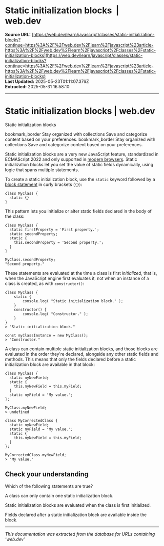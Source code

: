 # Static initialization blocks  |  web.dev

**Source URL:** [https://web.dev/learn/javascript/classes/static-initialization-blocks?continue=https%3A%2F%2Fweb.dev%2Flearn%2Fjavascript%23article-https%3A%2F%2Fweb.dev%2Flearn%2Fjavascript%2Fclasses%2Fstatic-initialization-blocks](https://web.dev/learn/javascript/classes/static-initialization-blocks?continue=https%3A%2F%2Fweb.dev%2Flearn%2Fjavascript%23article-https%3A%2F%2Fweb.dev%2Flearn%2Fjavascript%2Fclasses%2Fstatic-initialization-blocks)  
**Last Updated:** 2025-05-23T01:11:07.376Z  
**Extracted:** 2025-05-31 16:58:10

---

# Static initialization blocks | web.dev

Static initialization blocks

bookmark\_border Stay organized with collections Save and categorize content based on your preferences. bookmark\_border Stay organized with collections Save and categorize content based on your preferences.

Static initialization blocks are a very new JavaScript feature, standardized in ECMAScript 2022 and only supported in [modern browsers](https://caniuse.com/mdn-javascript_classes_static_initialization_blocks). Static initialization blocks let you set the value of static fields dynamically, using logic that spans multiple statements.

To create a static initialization block, use the `static` keyword followed by a [block statement](https://web.dev/learn/javascript/introduction#block-statements) in curly brackets (`{}`):

```
class MyClass {
  static {}
}
```

This pattern lets you initialize or alter static fields declared in the body of the class:

```
class MyClass {
  static firstProperty = 'First property.';
  static secondProperty;
  static {
    this.secondProperty = 'Second property.';
  }
}

MyClass.secondProperty;
"Second property."
```

These statements are evaluated at the time a class is first _initialized_, that is, when the JavaScript engine first evaluates it, not when an instance of a class is created, as with `constructor()`:

```
class MyClass {
    static {
        console.log( "Static initialization block." );
    }
    constructor() {
        console.log( "Constructor." );
    }
}
> "Static initialization block."

const myClassInstance = new MyClass();
> "Constructor."
```

A class can contain multiple static initialization blocks, and those blocks are evaluated in the order they're declared, alongside any other static fields and methods. This means that only the fields declared before a static initialization block are available in that block:

```
class MyClass {
  static myNewField;
  static {
    this.myNewField = this.myField;
  }
  static myField = "My value.";
};

MyClass.myNewField;
> undefined

class MyCorrectedClass {
  static myNewField;
  static myField = "My value.";
  static {
    this.myNewField = this.myField;
  }
};

MyCorrectedClass.myNewField;
> "My value."
```

## Check your understanding

Which of the following statements are true?

A class can only contain one static initialization block.

Static initialization blocks are evaluated when the class is first initialized.

Fields declared after a static initialization block are available inside the block.

---

*This documentation was extracted from the database for URLs containing 'web.dev'*

